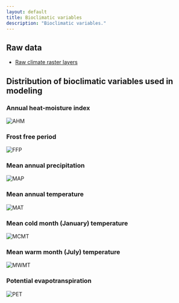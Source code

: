 ```yaml
---
layout: default
title: Bioclimatic variables
description: "Bioclimatic variables."
---
```


## Raw data

* <a href="{{ site.ftproot }}/geospatial/climate/climate_grid.zip">Raw climate raster layers</a>

## Distribution of bioclimatic variables used in modeling

<div class="col-6 col-sm-6 col-lg-6">
<h3>Annual heat-moisture index</h3>
<img src="{{ site.contents }}/geospatial/climate/AHM.png" class="img-responsive" alt="AHM"/>
</div>

<div class="col-6 col-sm-6 col-lg-6">
<h3>Frost free period</h3>
<img src="{{ site.contents }}/geospatial/climate/FFP.png" class="img-responsive" alt="FFP"/>
</div>

<div class="col-6 col-sm-6 col-lg-6">
<h3>Mean annual precipitation</h3>
<img src="{{ site.contents }}/geospatial/climate/MAP.png" class="img-responsive" alt="MAP"/>
</div>

<div class="col-6 col-sm-6 col-lg-6">
<h3>Mean annual temperature</h3>
<img src="{{ site.contents }}/geospatial/climate/MAT.png" class="img-responsive" alt="MAT"/>
</div>

<div class="col-6 col-sm-6 col-lg-6">
<h3>Mean cold month (January) temperature</h3>
<img src="{{ site.contents }}/geospatial/climate/MCMT.png" class="img-responsive" alt="MCMT"/>
</div>

<div class="col-6 col-sm-6 col-lg-6">
<h3>Mean warm month (July) temperature</h3>
<img src="{{ site.contents }}/geospatial/climate/MWMT.png" class="img-responsive" alt="MWMT"/>
</div>

<div class="col-6 col-sm-6 col-lg-6">
<h3>Potential evapotranspiration</h3>
<img src="{{ site.contents }}/geospatial/climate/PET.png" class="img-responsive" alt="PET"/>
</div>

